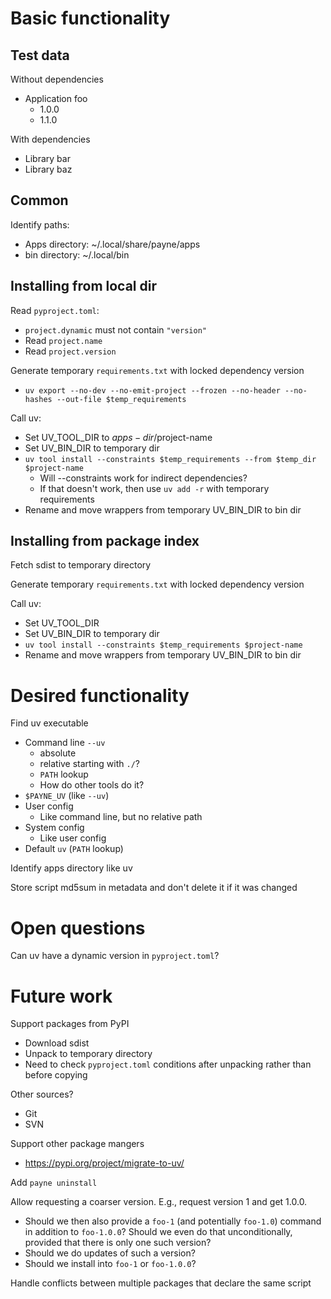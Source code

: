 # Basic functionality

## Test data

Without dependencies
  * Application foo
    * 1.0.0
    * 1.1.0

With dependencies
  * Library bar
  * Library baz


## Common

Identify paths:
  * Apps directory: ~/.local/share/payne/apps
  * bin directory: ~/.local/bin


## Installing from local dir

Read `pyproject.toml`:
  * `project.dynamic` must not contain `"version"`
  * Read `project.name`
  * Read `project.version`

Generate temporary `requirements.txt` with  locked dependency version
  * `uv export --no-dev --no-emit-project --frozen --no-header --no-hashes --out-file $temp_requirements`

Call uv:
  * Set UV_TOOL_DIR to $apps-dir/$project-name
  * Set UV_BIN_DIR to temporary dir
  * `uv tool install --constraints $temp_requirements --from $temp_dir $project-name`
    * Will --constraints work for indirect dependencies?
    * If that doesn't work, then use `uv add -r` with temporary requirements
  * Rename and move wrappers from temporary UV_BIN_DIR to bin dir


## Installing from package index

Fetch sdist to temporary directory

Generate temporary `requirements.txt` with  locked dependency version

Call uv:
  * Set UV_TOOL_DIR
  * Set UV_BIN_DIR to temporary dir
  * `uv tool install --constraints $temp_requirements $project-name`
  * Rename and move wrappers from temporary UV_BIN_DIR to bin dir


# Desired functionality

Find uv executable
  * Command line `--uv`
    * absolute
    * relative starting with `./`?
    * `PATH` lookup
    * How do other tools do it?
  * `$PAYNE_UV` (like `--uv`)
  * User config
    * Like command line, but no relative path
  * System config
    * Like user config
  * Default `uv` (`PATH` lookup)

Identify apps directory like uv

Store script md5sum in metadata and don't delete it if it was changed

# Open questions

Can uv have a dynamic version in `pyproject.toml`? 


# Future work

Support packages from PyPI
  * Download sdist
  * Unpack to temporary directory
  * Need to check `pyproject.toml` conditions after unpacking rather than before
    copying

Other sources?
  * Git
  * SVN

Support other package mangers
  * https://pypi.org/project/migrate-to-uv/

Add `payne uninstall`

Allow requesting a coarser version. E.g., request version 1 and get 1.0.0.
  * Should we then also provide a `foo-1` (and potentially `foo-1.0`) command in
    addition to `foo-1.0.0`? Should we even do that unconditionally, provided
    that there is only one such version?
  * Should we do updates of such a version?
  * Should we install into `foo-1` or `foo-1.0.0`?

Handle conflicts between multiple packages that declare the same script
